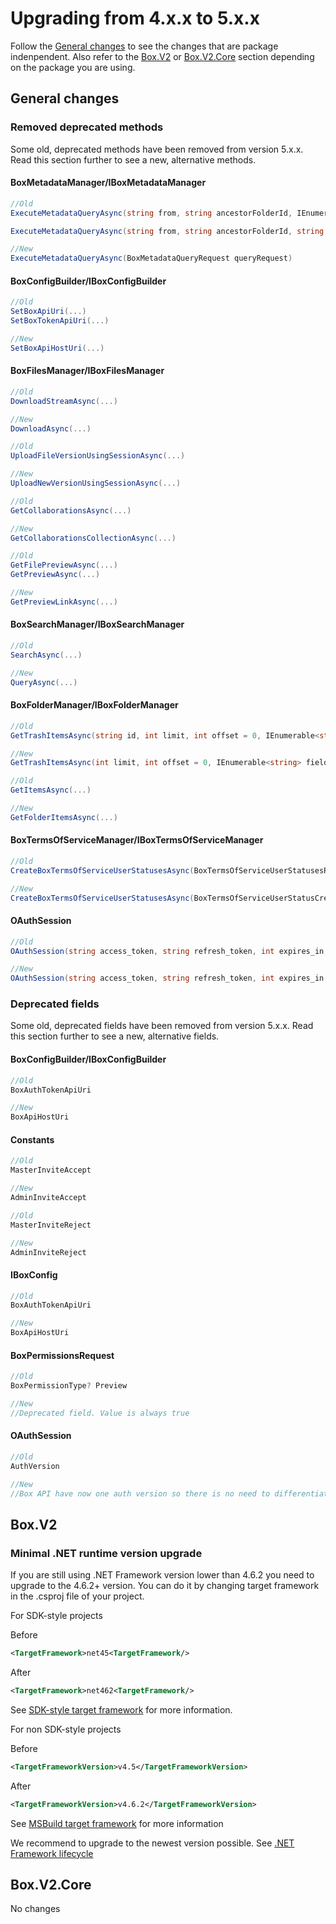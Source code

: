 # Upgrading from 4.x.x to 5.x.x

Follow the [General changes](#general-changes) to see the changes that are package indenpendent. Also refer to the [Box.V2](#box-v2) or 
[Box.V2.Core](#box-v2-core) section depending on the package you are using.

## General changes

### Removed deprecated methods

Some old, deprecated methods have been removed from version 5.x.x. Read this section further to see a new, alternative methods.

#### BoxMetadataManager/IBoxMetadataManager
 
```c#
//Old
ExecuteMetadataQueryAsync(string from, string ancestorFolderId, IEnumerable<string> fields, string query, Dictionary<string, object> queryParameters, string indexName, List<BoxMetadataQueryOrderBy> orderBy, int limit, string marker, bool autoPaginate)

ExecuteMetadataQueryAsync(string from, string ancestorFolderId, string query = null, Dictionary<string, object> queryParameters = null, string indexName = null, List<BoxMetadataQueryOrderBy> orderBy = null, int limit = 100, string marker = null, bool autoPaginate = false)

//New
ExecuteMetadataQueryAsync(BoxMetadataQueryRequest queryRequest)
```

#### BoxConfigBuilder/IBoxConfigBuilder

```c#
//Old
SetBoxApiUri(...)
SetBoxTokenApiUri(...)

//New
SetBoxApiHostUri(...)
```

#### BoxFilesManager/IBoxFilesManager

```c#
//Old
DownloadStreamAsync(...)

//New
DownloadAsync(...)
```

```c#
//Old
UploadFileVersionUsingSessionAsync(...)

//New 
UploadNewVersionUsingSessionAsync(...)
```


```c#
//Old
GetCollaborationsAsync(...)

//New
GetCollaborationsCollectionAsync(...)
```

```c#
//Old
GetFilePreviewAsync(...)
GetPreviewAsync(...)

//New
GetPreviewLinkAsync(...)
```

#### BoxSearchManager/IBoxSearchManager

```c#
//Old
SearchAsync(...)

//New
QueryAsync(...)
```

#### BoxFolderManager/IBoxFolderManager

```c#
//Old
GetTrashItemsAsync(string id, int limit, int offset = 0, IEnumerable<string> fields = null)

//New
GetTrashItemsAsync(int limit, int offset = 0, IEnumerable<string> fields = null, bool autoPaginate = false, string sort = null, BoxSortDirection? direction = null)
```

```c#
//Old
GetItemsAsync(...)

//New
GetFolderItemsAsync(...)
```

#### BoxTermsOfServiceManager/IBoxTermsOfServiceManager

```c#
//Old
CreateBoxTermsOfServiceUserStatusesAsync(BoxTermsOfServiceUserStatusesRequest termsOfServicesUserStatusesRequest)

//New
CreateBoxTermsOfServiceUserStatusesAsync(BoxTermsOfServiceUserStatusCreateRequest termsOfServiceUserStatusCreateRequest)
```

#### OAuthSession

```c#
//Old
OAuthSession(string access_token, string refresh_token, int expires_in, string token_type, AuthVersion authVersion)

//New
OAuthSession(string access_token, string refresh_token, int expires_in, string token_type)
```

### Deprecated fields

Some old, deprecated fields have been removed from version 5.x.x. Read this section further to see a new, alternative fields.

#### BoxConfigBuilder/IBoxConfigBuilder

```c#
//Old
BoxAuthTokenApiUri

//New
BoxApiHostUri
```

#### Constants

```c#
//Old
MasterInviteAccept

//New
AdminInviteAccept
```

```c#
//Old
MasterInviteReject

//New
AdminInviteReject
```

#### IBoxConfig

```c#
//Old
BoxAuthTokenApiUri

//New
BoxApiHostUri
```

#### BoxPermissionsRequest

```c#
//Old
BoxPermissionType? Preview

//New
//Deprecated field. Value is always true 
```

#### OAuthSession

```c#
//Old
AuthVersion

//New
//Box API have now one auth version so there is no need to differentiate between them.
```

## Box.V2

### Minimal .NET runtime version upgrade

If you are still using .NET Framework version lower than 4.6.2 you need to upgrade to the 4.6.2+ version. You can do it by changing target framework in the .csproj file of your project.

For SDK-style projects

Before
```xml
<TargetFramework>net45<TargetFramework/>
```

After
```xml
<TargetFramework>net462<TargetFramework/>
```

See [SDK-style target framework](https://learn.microsoft.com/en-us/dotnet/standard/frameworks) for more information.

For non SDK-style projects

Before
```xml
<TargetFrameworkVersion>v4.5</TargetFrameworkVersion>
```

After
```xml
<TargetFrameworkVersion>v4.6.2</TargetFrameworkVersion>
```

See [MSBuild target framework](https://learn.microsoft.com/en-us/visualstudio/msbuild/msbuild-target-framework-and-target-platform?view=vs-2022) for more information

We recommend to upgrade to the newest version possible. 
See [.NET Framework lifecycle](https://learn.microsoft.com/en-us/lifecycle/products/microsoft-net-framework)

## Box.V2.Core

No changes